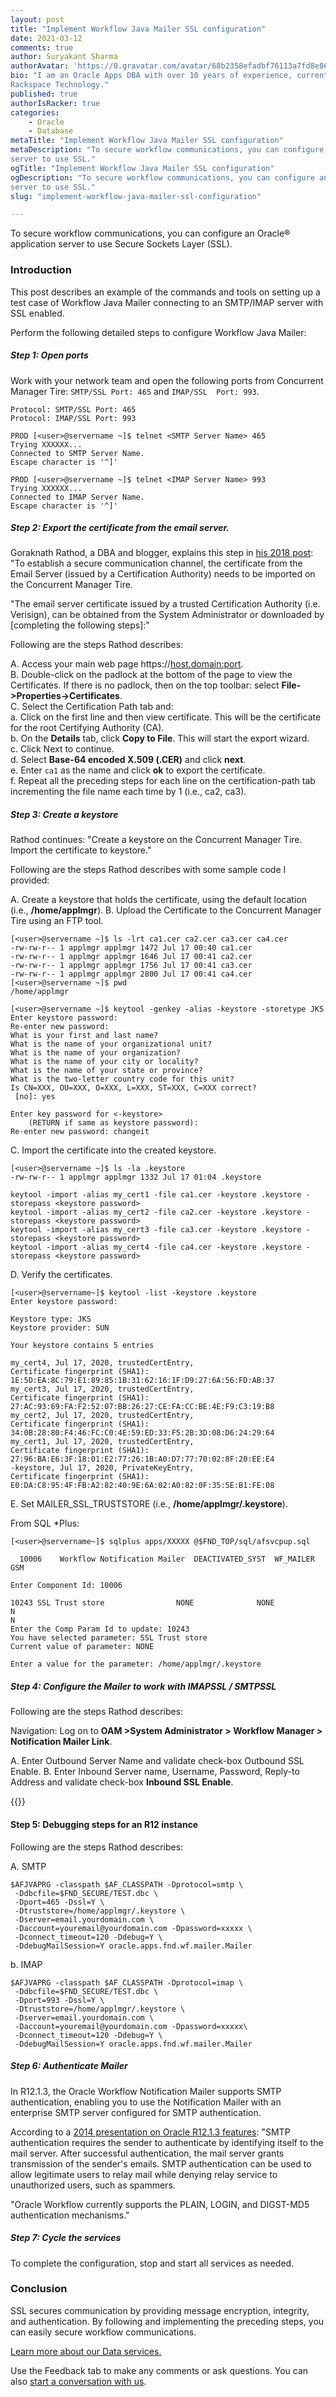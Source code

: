 ```yaml
---
layout: post
title: "Implement Workflow Java Mailer SSL configuration"
date: 2021-03-12
comments: true
author: Suryakant Sharma
authorAvatar: 'https://0.gravatar.com/avatar/68b2358efadbf76113a7fd8e86545cb9'
bio: "I am an Oracle Apps DBA with over 10 years of experience, currently associated with
Rackspace Technology."
published: true
authorIsRacker: true
categories:
    - Oracle
    - Database
metaTitle: "Implement Workflow Java Mailer SSL configuration"
metaDescription: "To secure workflow communications, you can configure an Oracle application
server to use SSL."
ogTitle: "Implement Workflow Java Mailer SSL configuration"
ogDescription: "To secure workflow communications, you can configure an Oracle application
server to use SSL."
slug: "implement-workflow-java-mailer-ssl-configuration"

---
```


To secure workflow communications, you can configure an Oracle&reg; application server to
use Secure Sockets Layer (SSL).

<!--more-->
 
### Introduction 

This post describes an example of the commands and tools on setting up a test case of
Workflow Java Mailer connecting to an SMTP/IMAP server with SSL enabled. 

Perform the following detailed steps to configure Workflow Java Mailer:
 
##### Step 1: Open ports
 
Work with your network team and open the following ports from Concurrent Manager Tire:
`SMTP/SSL Port: 465` and `IMAP/SSL  Port: 993`.

```ssh
Protocol: SMTP/SSL Port: 465
Protocol: IMAP/SSL Port: 993

PROD [<user>@servername ~]$ telnet <SMTP Server Name> 465
Trying XXXXXX...
Connected to SMTP Server Name.
Escape character is '^]'

PROD [<user>@servername ~]$ telnet <IMAP Server Name> 993
Trying XXXXXX...
Connected to IMAP Server Name.
Escape character is '^]'
```

##### Step 2: Export the certificate from the email server.
 
Goraknath Rathod, a DBA and blogger, explains this step in
[his 2018 post](https://rathodappsdba.blogspot.com/2018/06/workflow-ssl-certificate-installation.html):
"To establish a secure communication channel, the certificate from the Email Server (issued
by a Certification Authority) needs to be imported on the Concurrent Manager Tire.
 
"The email server certificate issued by a trusted Certification Authority (i.e. Verisign),
can be obtained from the System Administrator or downloaded by [completing the following
steps]:"

Following are the steps Rathod describes:

A. Access your main web page https://<host.domain:port>.     
B. Double-click on the padlock at the bottom of the page to view the Certificates. If there
   is no padlock, then on the top toolbar: select **File->Properties->Certificates**.      
C. Select the Certification Path tab and:       
   a. Click on the first line and then view certificate. This will be the certificate for
   the root Certifying Authority (CA).         
   b. On the **Details** tab, click **Copy to File**. This will start the export wizard.         
   c. Click Next to continue.         
   d. Select **Base-64 encoded X.509 (.CER)** and click **next**.         
   e. Enter `ca1` as the name and click **ok** to export the certificate.         
   f. Repeat all the preceding steps for each line on the certification-path tab
   incrementing the file name each time by 1 (i.e., ca2, ca3).
 
##### Step 3: Create a keystore 
 
Rathod continues: "Create a keystore on the Concurrent Manager Tire. Import the certificate
to keystore."

Following are the steps Rathod describes with some sample code I provided:
 
A. Create a keystore that holds the certificate, using the default location (i.e., **/home/applmgr**).
B. Upload the Certificate to the Concurrent Manager Tire using an FTP tool.

```ssh
[<user>@servername ~]$ ls -lrt ca1.cer ca2.cer ca3.cer ca4.cer
-rw-rw-r-- 1 applmgr applmgr 1472 Jul 17 00:40 ca1.cer
-rw-rw-r-- 1 applmgr applmgr 1646 Jul 17 00:41 ca2.cer
-rw-rw-r-- 1 applmgr applmgr 1756 Jul 17 00:41 ca3.cer
-rw-rw-r-- 1 applmgr applmgr 2800 Jul 17 00:41 ca4.cer
[<user>@servername ~]$ pwd
/home/applmgr

[<user>@servername ~]$ keytool -genkey -alias -keystore -storetype JKS
Enter keystore password:
Re-enter new password:
What is your first and last name?
What is the name of your organizational unit?
What is the name of your organization?
What is the name of your city or locality?
What is the name of your state or province?
What is the two-letter country code for this unit?
Is CN=XXX, OU=XXX, O=XXX, L=XXX, ST=XXX, C=XXX correct?
 [no]: yes

Enter key password for <-keystore>
    (RETURN if same as keystore password):
Re-enter new password: changeit
```

C. Import the certificate into the created keystore.

```ssh
[<user>@servername ~]$ ls -la .keystore
-rw-rw-r-- 1 applmgr applmgr 1332 Jul 17 01:04 .keystore

keytool -import -alias my_cert1 -file ca1.cer -keystore .keystore -storepass <keystore password> 
keytool -import -alias my_cert2 -file ca2.cer -keystore .keystore -storepass <keystore password> 
keytool -import -alias my_cert3 -file ca3.cer -keystore .keystore -storepass <keystore password>
keytool -import -alias my_cert4 -file ca4.cer -keystore .keystore -storepass <keystore password>
```

D. Verify the certificates.

```ssh
[<user>@servername~]$ keytool -list -keystore .keystore
Enter keystore password:

Keystore type: JKS
Keystore provider: SUN

Your keystore contains 5 entries

my_cert4, Jul 17, 2020, trustedCertEntry,
Certificate fingerprint (SHA1): 1E:5D:EA:8C:79:E1:89:85:1B:31:62:16:1F:D9:27:6A:56:FD:AB:37
my_cert3, Jul 17, 2020, trustedCertEntry,
Certificate fingerprint (SHA1): 27:AC:93:69:FA:F2:52:07:BB:26:27:CE:FA:CC:BE:4E:F9:C3:19:B8
my_cert2, Jul 17, 2020, trustedCertEntry,
Certificate fingerprint (SHA1): 34:0B:28:80:F4:46:FC:C0:4E:59:ED:33:F5:2B:3D:08:D6:24:29:64
my_cert1, Jul 17, 2020, trustedCertEntry,
Certificate fingerprint (SHA1): 27:96:BA:E6:3F:18:01:E2:77:26:1B:A0:D7:77:70:02:8F:20:EE:E4
-keystore, Jul 17, 2020, PrivateKeyEntry,
Certificate fingerprint (SHA1): E0:DA:C8:95:4F:FB:A2:82:40:9E:6A:02:A0:82:0F:35:5E:B1:FE:08
```
 
E. Set MAILER\_SSL\_TRUSTSTORE (i.e., **/home/applmgr/.keystore**).

From SQL \*Plus:

```ssh
[<user>@servername~]$ sqlplus apps/XXXXX @$FND_TOP/sql/afsvcpup.sql

  10006    Workflow Notification Mailer  DEACTIVATED_SYST  WF_MAILER   
GSM

Enter Component Id: 10006

10243 SSL Trust store                NONE              NONE              N 
N
Enter the Comp Param Id to update: 10243
You have selected parameter: SSL Trust store
Current value of parameter: NONE

Enter a value for the parameter: /home/applmgr/.keystore
```

##### Step 4: Configure the Mailer to work with IMAPSSL / SMTPSSL
 
Following are the steps Rathod describes:

Navigation: Log on to **OAM >System Administrator > Workflow Manager > Notification Mailer Link**.
 
A. Enter Outbound Server Name and validate check-box Outbound SSL Enable.
B. Enter Inbound Server name, Username, Password, Reply-to Address and validate check-box
   **Inbound SSL Enable**.
 
{{<img src="Picture1.png" title="" alt="">}}
 
#### Step 5: Debugging steps for an R12 instance
 
Following are the steps Rathod describes:

A. SMTP

```ssh
$AFJVAPRG -classpath $AF_CLASSPATH -Dprotocol=smtp \
 -Ddbcfile=$FND_SECURE/TEST.dbc \
 -Dport=465 -Dssl=Y \
 -Dtruststore=/home/applmgr/.keystore \
 -Dserver=email.yourdomain.com \
 -Daccount=youremail@yourdomain.com -Dpassword=xxxxx \
 -Dconnect_timeout=120 -Ddebug=Y \
 -DdebugMailSession=Y oracle.apps.fnd.wf.mailer.Mailer
```

b. IMAP

```ssh
$AFJVAPRG -classpath $AF_CLASSPATH -Dprotocol=imap \
 -Ddbcfile=$FND_SECURE/TEST.dbc \
 -Dport=993 -Dssl=Y \
 -Dtruststore=/home/applmgr/.keystore \
 -Dserver=email.yourdomain.com \
 -Daccount=youremail@yourdomain.com -Dpassword=xxxxx\
 -Dconnect_timeout=120 -Ddebug=Y \
 -DdebugMailSession=Y oracle.apps.fnd.wf.mailer.Mailer
```

##### Step 6: Authenticate Mailer
 
In R12.1.3, the Oracle Workflow Notification Mailer supports SMTP authentication, enabling
you to use the Notification Mailer with an enterprise SMTP server configured for SMTP
authentication.
 
According to a
[2014 presentation on Oracle R12.1.3 features](https://www.slideshare.net/ravisagaram/oracle-r1212-and-r1213-features):
"SMTP authentication requires the sender to authenticate by identifying itself to the mail
server. After successful authentication, the mail server grants transmission of the sender's
emails. SMTP authentication can be used to allow legitimate users to relay mail while
denying relay service to unauthorized users, such as spammers.

"Oracle Workflow currently supports the PLAIN, LOGIN, and DIGST-MD5 authentication mechanisms."
 
##### Step 7: Cycle the services

To complete the configuration, stop and start all services as needed.
 
### Conclusion
 
SSL secures communication by providing message encryption, integrity, and authentication.
By following and implementing the preceding steps, you can easily secure workflow
communications. 

<a class="cta red" id="cta" href="https://www.rackspace.com/data/databases">Learn more about our Data services.</a>

Use the Feedback tab to make any comments or ask questions. You can also [start a conversation with us](https://www.rackspace.com/contact).

